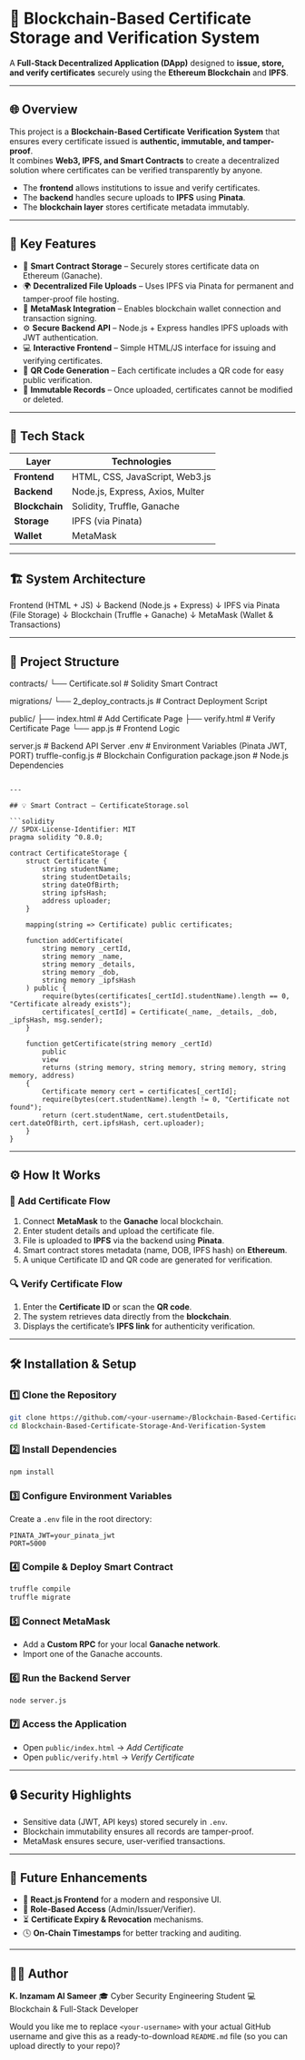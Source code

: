 # 🧾 Blockchain-Based Certificate Storage and Verification System

A **Full-Stack Decentralized Application (DApp)** designed to **issue, store, and verify certificates** securely using the **Ethereum Blockchain** and **IPFS**.

---

## 🌐 Overview

This project is a **Blockchain-Based Certificate Verification System** that ensures every certificate issued is **authentic, immutable, and tamper-proof**.  
It combines **Web3, IPFS, and Smart Contracts** to create a decentralized solution where certificates can be verified transparently by anyone.

- The **frontend** allows institutions to issue and verify certificates.
- The **backend** handles secure uploads to **IPFS** using **Pinata**.
- The **blockchain layer** stores certificate metadata immutably.

---

## 🚀 Key Features

- 🔐 **Smart Contract Storage** – Securely stores certificate data on Ethereum (Ganache).
- 🌍 **Decentralized File Uploads** – Uses IPFS via Pinata for permanent and tamper-proof file hosting.
- 🦊 **MetaMask Integration** – Enables blockchain wallet connection and transaction signing.
- ⚙️ **Secure Backend API** – Node.js + Express handles IPFS uploads with JWT authentication.
- 💻 **Interactive Frontend** – Simple HTML/JS interface for issuing and verifying certificates.
- 📱 **QR Code Generation** – Each certificate includes a QR code for easy public verification.
- 🧾 **Immutable Records** – Once uploaded, certificates cannot be modified or deleted.

---

## 🧠 Tech Stack

| Layer | Technologies |
|-------|---------------|
| **Frontend** | HTML, CSS, JavaScript, Web3.js |
| **Backend** | Node.js, Express, Axios, Multer |
| **Blockchain** | Solidity, Truffle, Ganache |
| **Storage** | IPFS (via Pinata) |
| **Wallet** | MetaMask |

---

## 🏗️ System Architecture

Frontend (HTML + JS)
↓
Backend (Node.js + Express)
↓
IPFS via Pinata (File Storage)
↓
Blockchain (Truffle + Ganache)
↓
MetaMask (Wallet & Transactions)

---

## 📁 Project Structure

contracts/
└── Certificate.sol           # Solidity Smart Contract

migrations/
└── 2_deploy_contracts.js     # Contract Deployment Script

public/
├── index.html                # Add Certificate Page
├── verify.html               # Verify Certificate Page
└── app.js                    # Frontend Logic

server.js                      # Backend API Server
.env                           # Environment Variables (Pinata JWT, PORT)
truffle-config.js              # Blockchain Configuration
package.json                   # Node.js Dependencies

````

---

## 💡 Smart Contract – CertificateStorage.sol

```solidity
// SPDX-License-Identifier: MIT
pragma solidity ^0.8.0;

contract CertificateStorage {
    struct Certificate {
        string studentName;
        string studentDetails;
        string dateOfBirth;
        string ipfsHash;
        address uploader;
    }

    mapping(string => Certificate) public certificates;

    function addCertificate(
        string memory _certId,
        string memory _name,
        string memory _details,
        string memory _dob,
        string memory _ipfsHash
    ) public {
        require(bytes(certificates[_certId].studentName).length == 0, "Certificate already exists");
        certificates[_certId] = Certificate(_name, _details, _dob, _ipfsHash, msg.sender);
    }

    function getCertificate(string memory _certId)
        public
        view
        returns (string memory, string memory, string memory, string memory, address)
    {
        Certificate memory cert = certificates[_certId];
        require(bytes(cert.studentName).length != 0, "Certificate not found");
        return (cert.studentName, cert.studentDetails, cert.dateOfBirth, cert.ipfsHash, cert.uploader);
    }
}
````

---

## ⚙️ How It Works

### 🧾 Add Certificate Flow

1. Connect **MetaMask** to the **Ganache** local blockchain.
2. Enter student details and upload the certificate file.
3. File is uploaded to **IPFS** via the backend using **Pinata**.
4. Smart contract stores metadata (name, DOB, IPFS hash) on **Ethereum**.
5. A unique Certificate ID and QR code are generated for verification.

### 🔍 Verify Certificate Flow

1. Enter the **Certificate ID** or scan the **QR code**.
2. The system retrieves data directly from the **blockchain**.
3. Displays the certificate’s **IPFS link** for authenticity verification.

---

## 🛠️ Installation & Setup

### 1️⃣ Clone the Repository

```bash
git clone https://github.com/<your-username>/Blockchain-Based-Certificate-Storage-And-Verification-System.git
cd Blockchain-Based-Certificate-Storage-And-Verification-System
```

### 2️⃣ Install Dependencies

```bash
npm install
```

### 3️⃣ Configure Environment Variables

Create a `.env` file in the root directory:

```
PINATA_JWT=your_pinata_jwt
PORT=5000
```

### 4️⃣ Compile & Deploy Smart Contract

```bash
truffle compile
truffle migrate
```

### 5️⃣ Connect MetaMask

* Add a **Custom RPC** for your local **Ganache network**.
* Import one of the Ganache accounts.

### 6️⃣ Run the Backend Server

```bash
node server.js
```

### 7️⃣ Access the Application

* Open `public/index.html` → *Add Certificate*
* Open `public/verify.html` → *Verify Certificate*

---

## 🔒 Security Highlights

* Sensitive data (JWT, API keys) stored securely in `.env`.
* Blockchain immutability ensures all records are tamper-proof.
* MetaMask ensures secure, user-verified transactions.

---

## 🌱 Future Enhancements

* 🧩 **React.js Frontend** for a modern and responsive UI.
* 🔑 **Role-Based Access** (Admin/Issuer/Verifier).
* ⏳ **Certificate Expiry & Revocation** mechanisms.
* 🕓 **On-Chain Timestamps** for better tracking and auditing.

---

## 👨‍💻 Author

**K. Inzamam Al Sameer**
🎓 Cyber Security Engineering Student
💻 Blockchain & Full-Stack Developer


Would you like me to replace `<your-username>` with your actual GitHub username and give this as a ready-to-download `README.md` file (so you can upload directly to your repo)?
```
